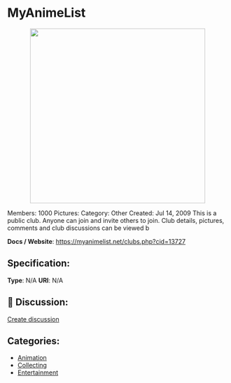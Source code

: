 # MyAnimeList
<p align="center">
    <img width="400" src="https://raw.githubusercontent.com/apis-list/apis-list/main/apis/myanimelist/logo_256x256.png" />
</p>

Members: 1000 Pictures: Category: Other Created: Jul 14, 2009 This is a public club. Anyone can join and invite others to join.  Club details, pictures, comments and club discussions can be viewed b

**Docs / Website**: https://myanimelist.net/clubs.php?cid=13727

## Specification:
**Type**:  N/A 
**URI**:  N/A 

## 💬 Discussion:
[Create discussion](https://github.com/apis-list/apis-list/discussions/new)

## Categories:
- [Animation](https://github.com/apis-list/apis-list#animation)
- [Collecting](https://github.com/apis-list/apis-list#collecting)
- [Entertainment](https://github.com/apis-list/apis-list#entertainment)



